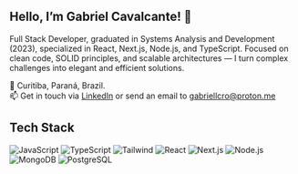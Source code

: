## Hello, I’m Gabriel Cavalcante! 👋

Full Stack Developer, graduated in Systems Analysis and Development (2023), specialized in React, Next.js, Node.js, and TypeScript. Focused on clean code, SOLID principles, and scalable architectures — I turn complex challenges into elegant and efficient solutions.

📍 Curitiba, Paraná, Brazil. <br/>
📫 Get in touch via [LinkedIn](https://www.linkedin.com/in/gabriellcro) or send an email to gabriellcro@proton.me

## Tech Stack

![JavaScript](https://img.shields.io/badge/-JavaScript-212121?style=flat&logo=javascript)
![TypeScript](https://img.shields.io/badge/-TypeScript-212121?style=flat&logo=typescript&logoColor=2D79C7)
![Tailwind](https://img.shields.io/badge/-Tailwind-212121?style=flat&logo=tailwind-css)
![React](https://img.shields.io/badge/-React-212121?style=flat&logo=react)
![Next.js](https://img.shields.io/badge/-Next.js-212121?style=flat&logo=next.js)
![Node.js](https://img.shields.io/badge/-Node.js-212121?style=flat&logo=node.js)
![MongoDB](https://img.shields.io/badge/-MongoDB-212121?style=flat&logo=mongodb)
![PostgreSQL](https://img.shields.io/badge/-PostgreSQL-212121?style=flat&logo=postgresql)


